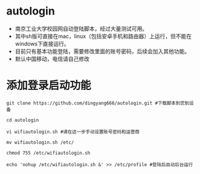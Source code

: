 # autologin

* 南京工业大学校园网自动登陆脚本，经过大量测试可用。
* 其中sh版可直接在mac，linux（包括安卓手机和路由器）上运行，但不能在windows下直接运行。
* 目前只有基本功能登陆，需要修改里面的账号密码，后续会加入其他功能。
* 默认中国移动，电信请自己修改

# 添加登录启动功能
 
```shell
git clone https://github.com/dingyang666/autologin.git #下载脚本到您到设备

cd autologin

vi wifiautologin.sh #请在这一步手动设置账号密码和运营商

mv wifiautologin.sh /etc/

chmod 755 /etc/wifiautologin.sh

echo 'nohup /etc/wifiautologin.sh &' >> /etc/profile #登陆后自动后台运行
```
